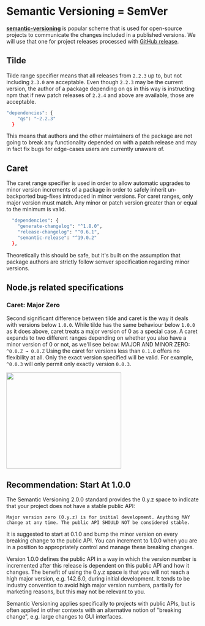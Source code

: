 # Semantic Versioning = SemVer

[**semantic-versioning**](https://semver.org) is popular scheme that is used for open-source projects to communicate the changes included in a published versions. We will use that one for project releases processed with
[GitHub release](https://help.github.com/articles/about-releases).

## Tilde
 Tilde range specifier means that all releases from ```2.2.3``` up to, but not including ```2.3.0``` are acceptable. Even though ```2.2.3``` may be the current version, the author of a package depending on qs in this way is instructing npm that if new patch releases of ```2.2.4``` and above are available, those are acceptable. 

```bash
"dependencies": {
    "qs": "~2.2.3"
  }
```
This means that authors and the other maintainers of the package are not going to break any functionality depended on with a patch release and may in fact fix bugs for edge-cases users are currently unaware of.


## Caret

The caret range specifier is used in order to allow automatic upgrades to minor version increments of a package in order to safely inherit un-backported bug-fixes introduced in minor versions. For caret ranges, only major version must match. Any minor or patch version greater than or equal to the minimum is valid.

```bash
  "dependencies": {
    "generate-changelog": "^1.8.0",
    "release-changelog": "^0.6.1",
    "semantic-release": "^19.0.2"
  },
```


Theoretically this should be safe, but it's built on the assumption that package authors are strictly follow semver specification regarding minor versions.

## Node.js related specifications

### Caret: Major Zero
Second significant difference between tilde and caret is the way it deals with versions below ```1.0.0```.
While tilde has the same behaviour below ```1.0.0``` as it does above, caret treats a major version of 0 as a special case. A caret expands to two different ranges depending on whether you also have a minor version of 0 or not, as we'll see below:
MAJOR AND MINOR ZERO: ```^0.0.Z → 0.0.Z```
Using the caret for versions less than ```0.1.0``` offers no flexibility at all. Only the exact version specified will be valid.
For example, ```^0.0.3``` will only permit only exactly version ```0.0.3```.


<img src="http://jontejada.com/blog/assets/semver05.png" width="300" height="250" />

## Recommendation: Start At 1.0.0

The Semantic Versioning 2.0.0 standard provides the 0.y.z space to indicate that your project does not have a stable public API:
```
Major version zero (0.y.z) is for initial development. Anything MAY change at any time. The public API SHOULD NOT be considered stable.
```

It is suggested to start at 0.1.0 and bump the minor version on every breaking change to the public API. You can increment to 1.0.0 when you are in a position to appropriately control and manage these breaking changes.

Version 1.0.0 defines the public API in a way in which the version number is incremented after this release is dependent on this public API and how it changes.
The benefit of using the 0.y.z space is that you will not reach a high major version, e.g. 142.6.0, during initial development. It tends to be industry convention to avoid high major version numbers, partially for marketing reasons, but this may not be relevant to you.

Semantic Versioning applies specifically to projects with public APIs, but is often applied in other contexts with an alternative notion of "breaking change", e.g. large changes to GUI interfaces.
